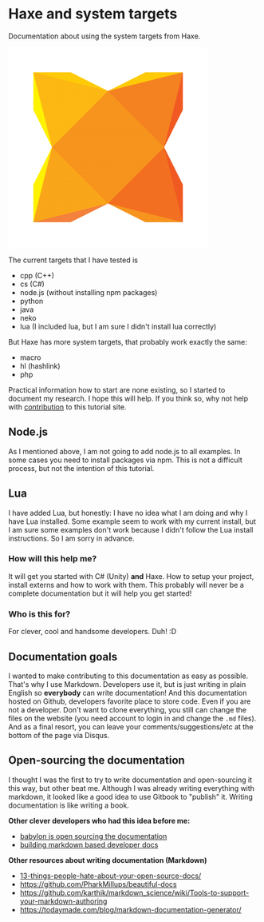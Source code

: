# Haxe and system targets

Documentation about using the system targets from Haxe.

![](img/haxe_logo.png)

The current targets that I have tested is

- cpp (C++)
- cs (C#)
- node.js (without installing npm packages)
- python
- java
- neko
- lua (I included lua, but I am sure I didn't install lua correctly)

But Haxe has more system targets, that probably work exactly the same:

- macro
- hl (hashlink)
- php

Practical information how to start are none existing, so I started to document my research.
I hope this will help. If you think so, why not help with [contribution](contribute.md) to this tutorial site.


## Node.js

As I mentioned above, I am not going to add node.js to all examples.
In some cases you need to install packages via npm.
This is not a difficult process, but not the intention of this tutorial.

## Lua

I have added Lua, but honestly: I have no idea what I am doing and why I have Lua installed.
Some example seem to work with my current install, but I am sure some examples don't work because I didn't follow the Lua install instructions.
So I am sorry in advance.




### How will this help me?

It will get you started with C# (Unity) **and** Haxe.
How to setup your project, install externs and how to work with them. This probably will never be a complete documentation but it will help you get started!

### Who is this for?

For clever, cool and handsome developers. Duh! :D

## Documentation goals

I wanted to make contributing to this documentation as easy as possible.
That's why I use Markdown. Developers use it, but is just writing in plain English so **everybody** can write documentation!
And this documentation hosted on Github, developers favorite place to store code.
Even if you are not a developer. Don't want to clone everything, you still can change the files on the website (you need account to login in and change the `.md` files).
And as a final resort, you can leave your comments/suggestions/etc at the bottom of the page via Disqus.


## Open-sourcing the documentation

I thought I was the first to try to write documentation and open-sourcing it this way, but other beat me.
Although I was already writing everything with markdown, it looked like a good idea to use Gitbook to "publish" it. Writing documentation is like writing a book.

**Other clever developers who had this idea before me:**

* [babylon js open sourcing the documentation](http://blogs.msdn.com/b/eternalcoding/archive/2015/08/11/babylon-js-open-sourcing-the-documentation.aspx)
* [building markdown based developer docs](https://medium.com/code-stories/building-markdown-based-developer-docs-87c0317c56f7)


**Other resources about writing documentation (Markdown)**

* [13-things-people-hate-about-your-open-source-docs/](http://blog.smartbear.com/careers/13-things-people-hate-about-your-open-source-docs/)
* <https://github.com/PharkMillups/beautiful-docs>
* <https://github.com/karthik/markdown_science/wiki/Tools-to-support-your-markdown-authoring>
* <https://todaymade.com/blog/markdown-documentation-generator/>
